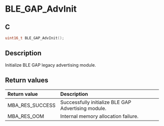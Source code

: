 # BLE_GAP_AdvInit

## C

```c
uint16_t BLE_GAP_AdvInit();
```

## Description

Initialize BLE GAP legacy advertising module.

## Return values

|Return value|Description|
|:---|:---|
MBA_RES_SUCCESS|Successfully initialize BLE GAP Advertising module.|
MBA_RES_OOM|Internal memory allocation failure.|
